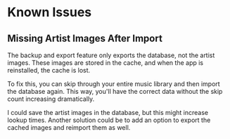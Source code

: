 
# Known Issues

## Missing Artist Images After Import

The backup and export feature only exports the database, not the artist images. These images are stored in the cache, and when the app is reinstalled, the cache is lost. 

To fix this, you can skip through your entire music library and then import the database again. This way, you'll have the correct data without the skip count increasing dramatically.

I could save the artist images in the database, but this might increase lookup times. Another solution could be to add an option to export the cached images and reimport them as well.
